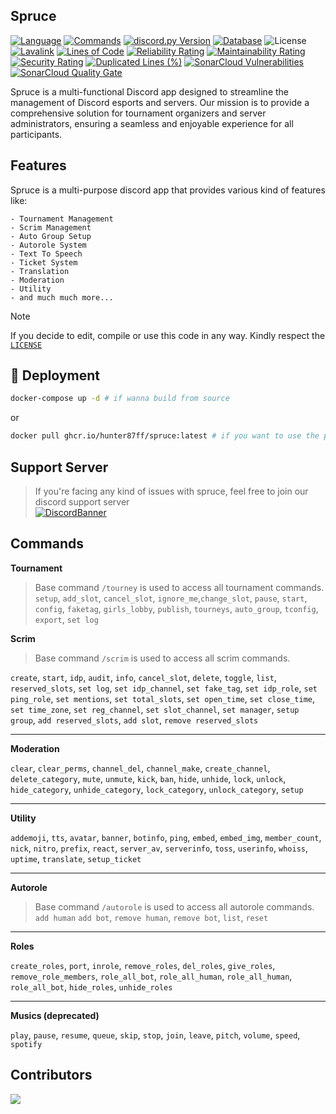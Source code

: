 ## Spruce

<!-- [![Tests](https://github.com/Hunter87ff/Spruce/actions/workflows/testing.yml/badge.svg)](#) -->
[![Language](https://img.shields.io/badge/lang-Python%203.11+-blue)](#)
[![Commands](https://img.shields.io/badge/90+-Commands-violet)](#)
[![discord.py Version](https://img.shields.io/badge/lib-discord.py%202.5.2-skyblue)](#)
[![Database](https://img.shields.io/badge/database-MongoDB-green)](#)
![License](https://img.shields.io/github/license/hunter87ff/spruce)
[![Lavalink](https://img.shields.io/badge/Lavalink%20-4.0.7-skyblue)](#)
[![Lines of Code](https://sonarcloud.io/api/project_badges/measure?project=Hunter87ff_Spruce&metric=ncloc)](#)
[![Reliability Rating](https://sonarcloud.io/api/project_badges/measure?project=Hunter87ff_Spruce&metric=reliability_rating)](#)
[![Maintainability Rating](https://sonarcloud.io/api/project_badges/measure?project=Hunter87ff_Spruce&metric=sqale_rating)](#)
[![Security Rating](https://sonarcloud.io/api/project_badges/measure?project=Hunter87ff_Spruce&metric=security_rating)](#)
[![Duplicated Lines (%)](https://sonarcloud.io/api/project_badges/measure?project=Hunter87ff_Spruce&metric=duplicated_lines_density)](#)
[![SonarCloud Vulnerabilities](https://sonarcloud.io/api/project_badges/measure?project=Hunter87ff_Spruce&metric=vulnerabilities)](#)
[![SonarCloud Quality Gate](https://sonarcloud.io/api/project_badges/measure?project=Hunter87ff_Spruce&metric=alert_status)](#)


<!--<img align="right" style="border-radius:6px;" src="https://avatars.githubusercontent.com/u/105124146?s=200&v=4" alt="Spruce">-->

Spruce is a multi-functional Discord app designed to streamline the management of Discord esports and servers. Our mission is to provide a comprehensive solution for tournament organizers and server administrators, ensuring a seamless and enjoyable experience for all participants.


## Features
Spruce is a multi-purpose discord app that provides various kind of features like:
```
- Tournament Management
- Scrim Management
- Auto Group Setup
- Autorole System
- Text To Speech
- Ticket System
- Translation
- Moderation
- Utility 
- and much much more...
```

> [!NOTE]
> If you decide to edit, compile or use this code in any way. Kindly respect the [`LICENSE`](https://github.com/Hunter87ff/spruce/blob/main/LICENSE)

## 🐳 Deployment
```sh
docker-compose up -d # if wanna build from source
```
or
```sh
docker pull ghcr.io/hunter87ff/spruce:latest # if you want to use the prebuilt image
```



## Support Server
> If you're facing any kind of issues with spruce, feel free to join our discord support server<br> 
[![DiscordBanner](https://invidget.switchblade.xyz/vMnhpAyFZm)](https://discord.gg/vMnhpAyFZm)


## Commands
 
__**Tournament**__
> Base command `/tourney` is used to access all tournament commands.
`setup`, `add_slot`, `cancel_slot`, `ignore_me`,`change_slot`, `pause`, `start`, `config`, `faketag`, `girls_lobby`, `publish`, `tourneys`, `auto_group`, `tconfig`, `export`, `set log`


__**Scrim**__
> Base command `/scrim` is used to access all scrim commands.

`create`, `start`, `idp`, `audit`, `info`, `cancel_slot`, `delete`, `toggle`, `list`, `reserved_slots`, `set log`, `set idp_channel`, `set fake_tag`, `set idp_role`, `set ping_role`, `set mentions`, `set total_slots`, `set open_time`, `set close_time`, `set time_zone`, `set reg_channel`, `set slot_channel`, `set manager`, `setup group`, `add reserved_slots`, `add slot`, `remove reserved_slots`

---------------------------------

__**Moderation**__

`clear`, `clear_perms`, `channel_del`, `channel_make`, `create_channel`, `delete_category`, `mute`, `unmute`, `kick`, `ban`, `hide`, `unhide`, `lock`, `unlock`, `hide_category`, `unhide_category`, `lock_category`, `unlock_category`, `setup`

---------------------------------

__**Utility**__

`addemoji`, `tts`, `avatar`, `banner`, `botinfo`, `ping`, `embed`, `embed_img`, `member_count`, `nick`, `nitro`, `prefix`, `react`, `server_av`, `serverinfo`, `toss`, `userinfo`, `whoiss`, `uptime`, `translate`, `setup_ticket`

---------------------------------

__**Autorole**__
> Base command `/autorole` is used to access all autorole commands.
`add human` `add bot`, `remove human`, `remove bot`, `list`, `reset`

---------------------------------

__**Roles**__

`create_roles`, `port`, `inrole`, `remove_roles`, `del_roles`, `give_roles`, `remove_role_members`, `role_all_bot`, `role_all_human`, `role_all_human`, `role_all_bot`, `hide_roles`, `unhide_roles`

---------------------------------


__**Musics (deprecated)**__

`play`, `pause`, `resume`, `queue`, `skip`, `stop`, `join`, `leave`, `pitch`, `volume`, `speed`, `spotify`


## Contributors
<a href="https://github.com/hunter87ff/spruce/graphs/contributors">
  <img src="https://contrib.rocks/image?repo=hunter87ff/Spruce" />
</a>

